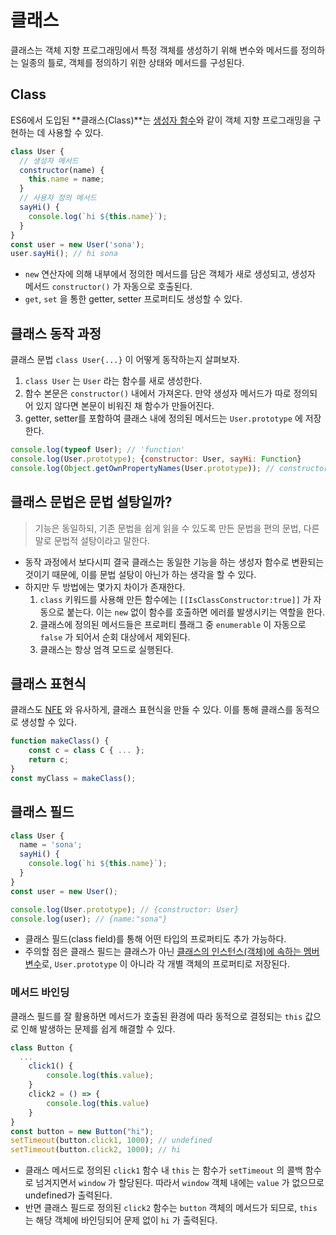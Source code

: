 # 클래스

클래스는 객체 지향 프로그래밍에서 특정 객체를 생성하기 위해 변수와 메서드를 정의하는 일종의 틀로, 객체를 정의하기 위한 상태와 메서드를 구성된다.

## Class

ES6에서 도입된 **클래스(Class)**는 [생성자 함수]()와 같이 객체 지향 프로그래밍을 구현하는 데 사용할 수 있다.

```js
class User {
  // 생성자 메서드
  constructor(name) {
    this.name = name;
  }
  // 사용자 정의 메서드
  sayHi() {
    console.log(`hi ${this.name}`);
  }
}
const user = new User('sona');
user.sayHi(); // hi sona
```

- `new` 연산자에 의해 내부에서 정의한 메서드를 담은 객체가 새로 생성되고, 생성자 메서드 `constructor()` 가 자동으로 호출된다.
- `get`, `set` 을 통한 getter, setter 프로퍼티도 생성할 수 있다.

## 클래스 동작 과정

클래스 문법 `class User{...}` 이 어떻게 동작하는지 살펴보자.

1. `class User` 는 `User` 라는 함수를 새로 생성한다.
2. 함수 본문은 `constructor()` 내에서 가져온다. 만약 생성자 메서드가 따로 정의되어 있지 않다면 본문이 비워진 채 함수가 만들어진다.
3. getter, setter를 포함하여 클래스 내에 정의된 메서드는 `User.prototype` 에 저장한다.

```js
console.log(typeof User); // 'function'
console.log(User.prototype); {constructor: User, sayHi: Function}
console.log(Object.getOwnPropertyNames(User.prototype)); // constructor, sayHi
```

## 클래스 문법은 문법 설탕일까?

> 기능은 동일하되, 기존 문법을 쉽게 읽을 수 있도록 만든 문법을 편의 문법, 다른 말로 문법적 설탕이라고 말한다.

- 동작 과정에서 보다시피 결국 클래스는 동일한 기능을 하는 생성자 함수로 변환되는 것이기 때문에, 이를 문법 설탕이 아닌가 하는 생각을 할 수 있다.
- 하지만 두 방법에는 몇가지 차이가 존재한다.
  1. `class` 키워드를 사용해 만든 함수에는 `[[IsClassConstructor:true]]` 가 자동으로 붙는다. 이는 `new` 없이 함수를 호출하면 에러를 발생시키는 역할을 한다.
  2. 클래스에 정의된 메서드들은 프로퍼티 플래그 중 `enumerable` 이 자동으로 `false` 가 되어서 순회 대상에서 제외된다.
  3. 클래스는 항상 엄격 모드로 실행된다.

## 클래스 표현식

클래스도 [NFE](/Language/Javascript/0.Core%20Javascript/Function%20Object%20and%20NFE.md) 와 유사하게, 클래스 표현식을 만들 수 있다. 이를 통해 클래스를 동적으로 생성할 수 있다.

```js
function makeClass() {
	const c = class C { ... };
	return c;
}
const myClass = makeClass();
```

## 클래스 필드

```js
class User {
  name = 'sona';
  sayHi() {
    console.log(`hi ${this.name}`);
  }
}
const user = new User();

console.log(User.prototype); // {constructor: User}
console.log(user); // {name:"sona"}
```

- 클래스 필드(class field)를 통해 어떤 타입의 프로퍼티도 추가 가능하다.
- 주의할 점은 클래스 필드는 클래스가 아닌 <u>클래스의 인스턴스(객체)에 속하는 멤버 변수</u>로, `User.prototype` 이 아니라 각 개별 객체의 프로퍼티로 저장된다.

### 메서드 바인딩

클래스 필드를 잘 활용하면 메서드가 호출된 환경에 따라 동적으로 결정되는 `this` 값으로 인해 발생하는 문제를 쉽게 해결할 수 있다.

```js
class Button {
  ...
	click1() {
		console.log(this.value);
	}
	click2 = () => {
		console.log(this.value)
	}
}
const button = new Button("hi");
setTimeout(button.click1, 1000); // undefined
setTimeout(button.click2, 1000); // hi
```

- 클래스 메서드로 정의된 `click1` 함수 내 `this` 는 함수가 `setTimeout` 의 콜백 함수로 넘겨지면서 `window` 가 할당된다. 따라서 `window` 객체 내에는 `value` 가 없으므로 undefined가 출력된다.
- 반면 클래스 필드로 정의된 `click2` 함수는 `button` 객체의 메서드가 되므로, `this` 는 해당 객체에 바인딩되어 문제 없이 `hi` 가 출력된다.
